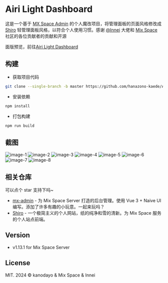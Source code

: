 # Airi Light Dashboard

这是一个基于 [MX Space Admin](https://github.com/mx-space/mx-admin) 的个人魔改项目，将管理面板的页面风格修改成 [Shiro](https://github.com/innei/Shiro) 轻管理面板风格，以符合个人使用习惯。感谢 [@Innei](https://github.com/Innei) 大佬和 [Mix Space](https://github.com/mx-space) 社区的各位贡献者的贡献和开源

面版预览，前往[Airi Light Dashboard](https://shared.kanodayo.net)

## 构建

- 获取项目代码

```bash
git clone --single-branch -b master https://github.com/hanazono-kaede/Airi-Light-Dashboard.git
```

- 安装依赖

```bash
npm install
```

- 打包构建

```bash
npm run build
```

## 截图

![image-1](https://github.com/hanazono-kaede/Airi-Light-Dashboard/assets/60839179/a78a06f0-d37e-479a-895c-5f9032b13be2)
![image-2](https://github.com/hanazono-kaede/Airi-Light-Dashboard/assets/60839179/802014fc-b94c-4f41-9add-a1264b66d87a)
![image-3](https://github.com/hanazono-kaede/Airi-Light-Dashboard/assets/60839179/345d7811-33ad-4898-a1b5-5ec79a2830b9)
![image-4](https://github.com/hanazono-kaede/Airi-Light-Dashboard/assets/60839179/c7541376-b6bf-4473-b626-dcde930142a9)
![image-5](https://github.com/hanazono-kaede/Airi-Light-Dashboard/assets/60839179/3a895b77-e3b9-4ce3-9f0d-9d7f71747eb0)
![image-6](https://github.com/hanazono-kaede/Airi-Light-Dashboard/assets/60839179/8e67d3ad-0f79-4ec9-a960-6559fa304ef1)
![image-7](https://github.com/hanazono-kaede/Airi-Light-Dashboard/assets/60839179/232d0c67-27dc-45c4-92eb-70afe80a3408)
![image-8](https://github.com/hanazono-kaede/Airi-Light-Dashboard/assets/60839179/04984a9e-4dd7-4e0b-9554-3bbd411df5d9)

## 相关仓库

可以点个 star 支持下吗~

- [mx-admin](https://github.com/mx-space/mx-admin) - 为 Mix Space Server 打造的后台管理。使用 Vue 3 + Naive UI 编写。添加了许多有趣的小玩意。一起来玩吗？
- [Shiro](https://github.com/Innei/Shiro) - 一个极简主义的个人网站，纸的纯净和雪的清新。为 Mix Space 服务的个人站点前端。

## Version

- v1.13.1 for Mix Space Server

## License

MIT. 2024 © kanodayo & Mix Space & Innei
